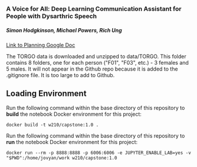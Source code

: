 ### A Voice for All: Deep Learning Communication Assistant for People with Dysarthric Speech

##### Simon Hodgkinson, Michael Powers, Rich Ung

[Link to Planning Google Doc](https://docs.google.com/document/d/1TVl2XQT2vtzYGe07BVmdoNZk0fiAlElBSvRJIO_-4u4/edit#)

The TORGO data is downloaded and unzipped to data/TORGO. This folder contains 8 folders, one for each person ("F01", "F03", etc.) - 3 females and 5 males. It will not appear in the Github repo because it is added to the .gitignore file. It is too large to add to Github.

## Loading Environment

Run the following command within the base directory of this repository to **build** the notebook Docker environment for this project:
```
docker build -t w210/capstone:1.0 .
```

Run the following command within the base directory of this repository to **run** the notebook Docker environment for this project:
```
docker run --rm -p 8888:8888 -p 6006:6006 -e JUPYTER_ENABLE_LAB=yes -v "$PWD":/home/jovyan/work w210/capstone:1.0
```
